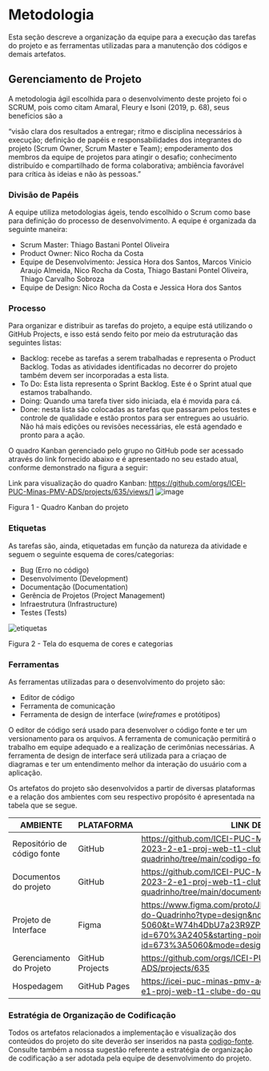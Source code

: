 # Metodologia

Esta seção descreve a organização da equipe para a execução das tarefas do projeto e as ferramentas utilizadas para a manutenção dos códigos e demais artefatos.

## Gerenciamento de Projeto

A metodologia ágil escolhida para o desenvolvimento deste projeto foi o SCRUM, pois como citam Amaral, Fleury e Isoni (2019, p. 68), seus benefícios são a

“visão clara dos resultados a entregar; ritmo e disciplina necessários à execução; definição de papéis e responsabilidades dos integrantes do projeto (Scrum Owner, Scrum Master e Team); empoderamento dos membros da equipe de projetos para atingir o desafio; conhecimento distribuído e compartilhado de forma colaborativa; ambiência favorável para crítica às ideias e não às pessoas.”

### Divisão de Papéis

A equipe utiliza metodologias ágeis, tendo escolhido o Scrum como base para definição do processo de desenvolvimento. A equipe é organizada da seguinte maneira:

- Scrum Master: Thiago Bastani Pontel Oliveira
- Product Owner: Nico Rocha da Costa
- Equipe de Desenvolvimento: Jessica Hora dos Santos, Marcos Vinicio Araujo Almeida, Nico Rocha da Costa, Thiago Bastani Pontel Oliveira, Thiago Carvalho Sobroza
- Equipe de Design: Nico Rocha da Costa e Jessica Hora dos Santos

### Processo

Para organizar e distribuir as tarefas do projeto, a equipe está utilizando o GitHub Projects, e isso está sendo feito por meio da estruturação das seguintes listas:

- Backlog: recebe as tarefas a serem trabalhadas e representa o Product Backlog. Todas as atividades identificadas no decorrer do projeto também devem ser incorporadas a esta lista.
- To Do: Esta lista representa o Sprint Backlog. Este é o Sprint atual que estamos trabalhando.
- Doing: Quando uma tarefa tiver sido iniciada, ela é movida para cá.
- Done: nesta lista são colocadas as tarefas que passaram pelos testes e controle de qualidade e estão prontos para ser entregues ao usuário. Não há mais edições ou revisões necessárias, ele está agendado e pronto para a ação.

O quadro Kanban gerenciado pelo grupo no GitHub pode ser acessado através do link fornecido abaixo e é apresentado no seu estado atual, conforme demonstrado na figura a seguir:

Link para visualização do quadro Kanban: https://github.com/orgs/ICEI-PUC-Minas-PMV-ADS/projects/635/views/1
![image](https://github.com/ICEI-PUC-Minas-PMV-ADS/pmv-ads-2023-2-e1-proj-web-t1-clube-do-quadrinho/assets/116609828/38d95a6b-4cdd-42b0-9e8d-10fd4f89671c)
<figcaption> Figura 1 - Quadro Kanban do projeto </figcaption>

### Etiquetas

<p>As tarefas são, ainda, etiquetadas em função da natureza da atividade e seguem o seguinte esquema de cores/categorias:</p>

<ul>
  <li>Bug (Erro no código)</li>
  <li>Desenvolvimento (Development)</li>
  <li>Documentação (Documentation)</li>
  <li>Gerência de Projetos (Project Management)</li>
  <li>Infraestrutura (Infrastructure)</li>
  <li>Testes (Tests)</li>
</ul>

![etiquetas](img/image.png)
<figcaption>Figura 2 - Tela do esquema de cores e categorias</figcaption>

### Ferramentas

As ferramentas utilizadas para o desenvolvimento do projeto são:

- Editor de código
- Ferramenta de comunicação
- Ferramenta de design de interface (*wireframes* e protótipos)

O editor de código será usado para desenvolver o código fonte e ter um versionamento para os arquivos. A ferramenta de comunicação permitirá o trabalho em equipe adequado e a realização de cerimônias necessárias. A ferramenta de design de interface será utilizada para a criaçao de diagramas e ter um entendimento melhor da interação do usuário com a aplicação.

Os artefatos do projeto são desenvolvidos a partir de diversas plataformas e a relação dos ambientes com seu respectivo propósito é apresentada na tabela que se segue.

| AMBIENTE                    | PLATAFORMA      | LINK DE ACESSO                                                                                                                                |
| --------------------------- | --------------- | --------------------------------------------------------------------------------------------------------------------------------------------- |
| Repositório de código fonte | GitHub          | https://github.com/ICEI-PUC-Minas-PMV-ADS/pmv-ads-2023-2-e1-proj-web-t1-clube-do-quadrinho/tree/main/codigo-fonte                             |
| Documentos do projeto       | GitHub          | https://github.com/ICEI-PUC-Minas-PMV-ADS/pmv-ads-2023-2-e1-proj-web-t1-clube-do-quadrinho/tree/main/documentos                               |
| Projeto de Interface        | Figma           | https://www.figma.com/proto/JIL7RZupf8ItrbUAHomdCg/Clube-do-Quadrinho?type=design&node-id=673-5060&t=W74h4DbU7a23R9ZP-1&scaling=contain&page-id=670%3A2405&starting-point-node-id=673%3A5060&mode=design |
| Gerenciamento do Projeto    | GitHub Projects | https://github.com/orgs/ICEI-PUC-Minas-PMV-ADS/projects/635                                                                                   |
| Hospedagem                  | GitHub Pages    | https://icei-puc-minas-pmv-ads.github.io/pmv-ads-2023-2-e1-proj-web-t1-clube-do-quadrinho/                                                                                                                                   |

### Estratégia de Organização de Codificação

Todos os artefatos relacionados a implementação e visualização dos conteúdos do projeto do site deverão ser inseridos na pasta [codigo-fonte](https://github.com/ICEI-PUC-Minas-PMV-ADS/pmv-ads-2023-2-e1-proj-web-t1-clube-do-quadrinho/tree/main/codigo-fonte). Consulte também a nossa sugestão referente a estratégia de organização de codificação a ser adotada pela equipe de desenvolvimento do projeto.
